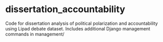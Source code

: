 # dissertation_accountability

Code for dissertation analysis of political polarization and accountability using Lipad debate dataset.
Includes additional Django management commands in management/

